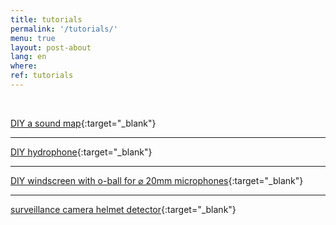 ```yaml
---
title: tutorials
permalink: '/tutorials/'
menu: true
layout: post-about
lang: en
where: 
ref: tutorials
---
```


<br>

[DIY a sound map](../sound-map){:target="_blank"}

---

[DIY hydrophone](../hydrophone){:target="_blank"}

---


[DIY windscreen with o-ball for ⌀ 20mm microphones](../windscreen){:target="_blank"}

---

[surveillance camera helmet detector](../assets/docs/tutorial-pontoscegos.pdf){:target="_blank"}



